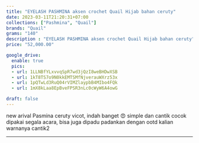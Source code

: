 ```yaml
---
title: "EYELASH PASHMINA aksen crochet Quail Hijab bahan ceruty"
date: 2023-03-11T21:20:31+07:00
collections: ["Pashmina", "Quail"]
brands: "Quail"
grams: "140"
description : "EYELASH PASHMINA aksen crochet Quail Hijab bahan ceruty"
price: "52,000.00"

google_drive:
  enable: true
  pics:
  - url: 1LLNBfYLxvvqSpR7wd3jQzI8weBHDwXSB
  - url: 1kT8TS7o9N0kkEMTSMfNjverauWXrz53x
  - url: 1pQTwLd3RuQ04rVIMZlaypbB4MIbo4FQk
  - url: 1mX8kLaa8EpBveFPSR3nLc0cWyW6A4owG

draft: false
---
```


new arival Pasmina ceruty vicot, indah banget 😍 simple dan cantik
cocok dipakai segala acara, bisa juga dipadu padankan dengan ootd  kalian  warnanya cantik2  

-------    
 
